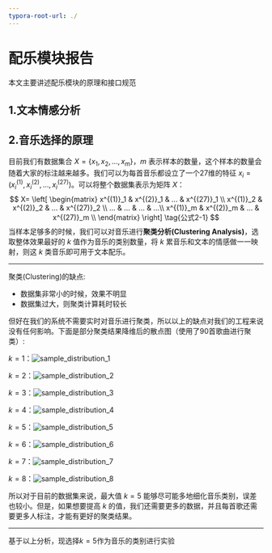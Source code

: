 ```yaml
---
typora-root-url: ./
---
```


# 配乐模块报告

本文主要讲述配乐模块的原理和接口规范

## 1.文本情感分析





## 2.音乐选择的原理

目前我们有数据集合 $X=\{x_1,  x_2, ..., x_m\}$，$m$ 表示样本的数量，这个样本的数量会随着大家的标注越来越多。我们可以为每首音乐都设立了一个27维的特征 $x_i=(x^{(1)}_i, x^{(2)}_i, ..., x^{(27)}_i)$。可以将整个数据集表示为矩阵 $X$：
$$
X= \left[
\begin{matrix}
x^{(1)}_1 & x^{(2)}_1 & ... & x^{(27)}_1 \\
x^{(1)}_2 & x^{(2)}_2 & ... & x^{(27)}_2 \\
... & ... & ... & ...\\
x^{(1)}_m & x^{(2)}_m & ... & x^{(27)}_m \\
\end{matrix}
\right] \tag{公式2-1}
$$
当样本足够多的时候，我们可以对音乐进行**聚类分析(Clustering Analysis)**，选取整体效果最好的 $k$ 值作为音乐的类别数量，将 $k$ 累音乐和文本的情感做一一映射，则这 $k$ 类音乐即可用于文本配乐。

<hr/>

聚类(Clustering)的缺点:

* 数据集非常小的时候，效果不明显
* 数据集过大，则聚类计算耗时较长

但好在我们的系统不需要实时对音乐进行聚类，所以以上的缺点对我们的工程来说没有任何影响。下面是部分聚类结果降维后的散点图（使用了90首歌曲进行聚类）:

$k=1$：![sample_distribution_1](imgs/sample_distribution_1.png)

$k=2$：![sample_distribution_2](imgs/sample_distribution_2.png)

$k=3$：![sample_distribution_3](imgs/sample_distribution_3.png)

$k=4$：![sample_distribution_4](imgs/sample_distribution_4.png)

$k=5$：![sample_distribution_5](imgs/sample_distribution_5.png)

$k=6$：![sample_distribution_6](imgs/sample_distribution_6.png)

$k=7$：![sample_distribution_7](imgs/sample_distribution_7.png)

$k=8$：![sample_distribution_8](imgs/sample_distribution_8.png)

所以对于目前的数据集来说，最大值 $k=5$ 能够尽可能多地细化音乐类别，误差也较小。但是，如果想要提高 $k$ 的值，我们还需要更多的数据，并且每首歌还需要更多人标注，才能有更好的聚类结果。

<hr/>

基于以上分析，现选择$k=5$作为音乐的类别进行实验